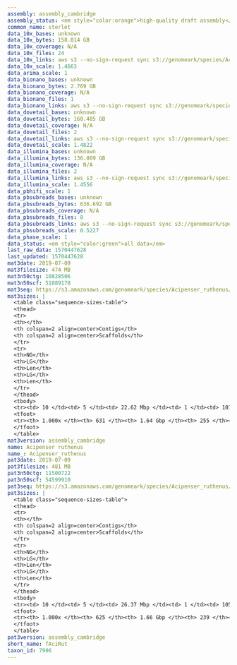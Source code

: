 ```yaml
---
assembly: assembly_cambridge
assembly_status: <em style="color:orange">high-quality draft assembly</em>
common_name: sterlet
data_10x_bases: unknown
data_10x_bytes: 158.814 GB
data_10x_coverage: N/A
data_10x_files: 24
data_10x_links: aws s3 --no-sign-request sync s3://genomeark/species/Acipenser_ruthenus/fAciRut3/genomic_data/10x/ .<br>
data_10x_scale: 1.4663
data_arima_scale: 1
data_bionano_bases: unknown
data_bionano_bytes: 2.769 GB
data_bionano_coverage: N/A
data_bionano_files: 1
data_bionano_links: aws s3 --no-sign-request sync s3://genomeark/species/Acipenser_ruthenus/fAciRut3/genomic_data/bionano/ .<br>
data_dovetail_bases: unknown
data_dovetail_bytes: 160.485 GB
data_dovetail_coverage: N/A
data_dovetail_files: 2
data_dovetail_links: aws s3 --no-sign-request sync s3://genomeark/species/Acipenser_ruthenus/fAciRut3/genomic_data/dovetail/ .<br>
data_dovetail_scale: 1.4822
data_illumina_bases: unknown
data_illumina_bytes: 136.869 GB
data_illumina_coverage: N/A
data_illumina_files: 2
data_illumina_links: aws s3 --no-sign-request sync s3://genomeark/species/Acipenser_ruthenus/fAciRut1/genomic_data/illumina/ .<br>aws s3 --no-sign-request sync s3://genomeark/species/Acipenser_ruthenus/fAciRut2/genomic_data/illumina/ .<br>
data_illumina_scale: 1.4556
data_pbhifi_scale: 1
data_pbsubreads_bases: unknown
data_pbsubreads_bytes: 636.692 GB
data_pbsubreads_coverage: N/A
data_pbsubreads_files: 8
data_pbsubreads_links: aws s3 --no-sign-request sync s3://genomeark/species/Acipenser_ruthenus/fAciRut3/genomic_data/pacbio/ . --exclude "*ccs.bam*"<br>
data_pbsubreads_scale: 0.5227
data_phase_scale: 1
data_status: <em style="color:green">all data</em>
last_raw_data: 1570447628
last_updated: 1570447628
mat3date: 2019-07-09
mat3filesize: 474 MB
mat3n50ctg: 10828506
mat3n50scf: 51889178
mat3seq: https://s3.amazonaws.com/genomeark/species/Acipenser_ruthenus/fAciRut3/assembly_cambridge/fAciRut3.mat.asm.20190709.fasta.gz
mat3sizes: |
  <table class="sequence-sizes-table">
  <thead>
  <tr>
  <th></th>
  <th colspan=2 align=center>Contigs</th>
  <th colspan=2 align=center>Scaffolds</th>
  </tr>
  <tr>
  <th>NG</th>
  <th>LG</th>
  <th>Len</th>
  <th>LG</th>
  <th>Len</th>
  </tr>
  </thead>
  <tbody>
  <tr><td> 10 </td><td> 5 </td><td> 22.62 Mbp </td><td> 1 </td><td> 101.81 Mbp </td></tr>  <tr><td> 20 </td><td> 13 </td><td> 20.03 Mbp </td><td> 3 </td><td> 97.81 Mbp </td></tr>  <tr><td> 30 </td><td> 22 </td><td> 15.87 Mbp </td><td> 4 </td><td> 83.70 Mbp </td></tr>  <tr><td> 40 </td><td> 33 </td><td> 12.96 Mbp </td><td> 6 </td><td> 80.04 Mbp </td></tr>  <tr style="background-color:#cccccc;"><td> 50 </td><td> 47 </td><td style="background-color:#88ff88;"> 10.83 Mbp </td><td> 9 </td><td style="background-color:#88ff88;"> 51.89 Mbp </td></tr>  <tr><td> 60 </td><td> 64 </td><td> 8.19 Mbp </td><td> 13 </td><td> 39.01 Mbp </td></tr>  <tr><td> 70 </td><td> 89 </td><td> 5.35 Mbp </td><td> 17 </td><td> 32.89 Mbp </td></tr>  <tr><td> 80 </td><td> 127 </td><td> 3.45 Mbp </td><td> 23 </td><td> 14.59 Mbp </td></tr>  <tr><td> 90 </td><td> 194 </td><td> 1.62 Mbp </td><td> 41 </td><td> 5.10 Mbp </td></tr>  <tr><td> 100 </td><td> 630 </td><td> 8.99 Kbp </td><td> 254 </td><td> 14.14 Kbp </td></tr>  </tbody>
  <tfoot>
  <tr><th> 1.000x </th><th> 631 </th><th> 1.64 Gbp </th><th> 255 </th><th> 1.64 Gbp </th></tr>
  </tfoot>
  </table>
mat3version: assembly_cambridge
name: Acipenser ruthenus
name_: Acipenser_ruthenus
pat3date: 2019-07-09
pat3filesize: 481 MB
pat3n50ctg: 11500722
pat3n50scf: 54599910
pat3seq: https://s3.amazonaws.com/genomeark/species/Acipenser_ruthenus/fAciRut3/assembly_cambridge/fAciRut3.pat.asm.20190709.fasta.gz
pat3sizes: |
  <table class="sequence-sizes-table">
  <thead>
  <tr>
  <th></th>
  <th colspan=2 align=center>Contigs</th>
  <th colspan=2 align=center>Scaffolds</th>
  </tr>
  <tr>
  <th>NG</th>
  <th>LG</th>
  <th>Len</th>
  <th>LG</th>
  <th>Len</th>
  </tr>
  </thead>
  <tbody>
  <tr><td> 10 </td><td> 5 </td><td> 26.37 Mbp </td><td> 1 </td><td> 105.03 Mbp </td></tr>  <tr><td> 20 </td><td> 12 </td><td> 21.82 Mbp </td><td> 2 </td><td> 104.95 Mbp </td></tr>  <tr><td> 30 </td><td> 20 </td><td> 16.58 Mbp </td><td> 4 </td><td> 85.26 Mbp </td></tr>  <tr><td> 40 </td><td> 31 </td><td> 14.23 Mbp </td><td> 7 </td><td> 65.74 Mbp </td></tr>  <tr style="background-color:#cccccc;"><td> 50 </td><td> 44 </td><td style="background-color:#88ff88;"> 11.50 Mbp </td><td> 9 </td><td style="background-color:#88ff88;"> 54.60 Mbp </td></tr>  <tr><td> 60 </td><td> 60 </td><td> 8.88 Mbp </td><td> 13 </td><td> 35.68 Mbp </td></tr>  <tr><td> 70 </td><td> 82 </td><td> 5.76 Mbp </td><td> 18 </td><td> 31.51 Mbp </td></tr>  <tr><td> 80 </td><td> 119 </td><td> 3.43 Mbp </td><td> 26 </td><td> 15.52 Mbp </td></tr>  <tr><td> 90 </td><td> 192 </td><td> 1.53 Mbp </td><td> 43 </td><td> 5.85 Mbp </td></tr>  <tr><td> 100 </td><td> 624 </td><td> 851  bp </td><td> 238 </td><td> 16.39 Kbp </td></tr>  </tbody>
  <tfoot>
  <tr><th> 1.000x </th><th> 625 </th><th> 1.66 Gbp </th><th> 239 </th><th> 1.66 Gbp </th></tr>
  </tfoot>
  </table>
pat3version: assembly_cambridge
short_name: fAciRut
taxon_id: 7906
---
```

